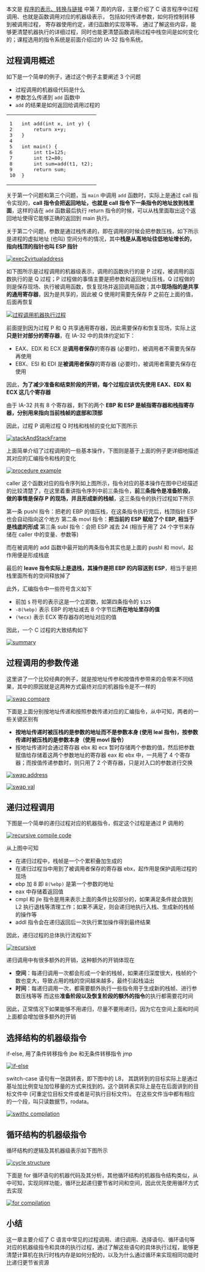 
本文是 [程序的表示、转换与链接](https://www.coursera.org/learn/jisuanji-xitong/home/welcome) 中第 7 周的内容，主要介绍了 C 语言程序中过程调用、也就是函数调用对应的机器级表示， 包括如何传递参数，如何将控制转移到被调用过程， 寄存器使用约定，递归函数的实现等等。 通过了解这些内容，能够更清楚机器执行的详细过程，同时也能更清楚函数调用过程中栈空间是如何变化的；课程选用的指令系统是前面介绍过的 IA-32 指令系统。

## 过程调用概述

如下是一个简单的例子，通过这个例子主要阐述 3 个问题

-   过程调用的机器级代码是什么
-   参数怎么传递到 `add` 函数中
-   `add` 的结果是如何返回给调用过程的

<table><tbody><tr><td><pre><span>1</span><br><span>2</span><br><span>3</span><br><span>4</span><br><span>5</span><br><span>6</span><br><span>7</span><br><span>8</span><br><span>9</span><br><span>10</span><br></pre></td><td><pre><span><span>int</span> <span>add</span><span>(<span>int</span> x, <span>int</span> y)</span> {</span><br><span>    <span>return</span> x+y;</span><br><span>}</span><br><span></span><br><span><span>int</span> <span>main</span><span>()</span> {</span><br><span>    <span>int</span> t1=<span>125</span>;</span><br><span>    <span>int</span> t2=<span>80</span>;</span><br><span>    <span>int</span> sum=add(t1, t2);</span><br><span>    <span>return</span> sum;</span><br><span>}</span><br></pre></td></tr></tbody></table>

关于第一个问题和第三个问题，当 `main` 中调用 `add` 函数时，实际上是通过 call 指令实现的，**call 指令会把返回地址，也就是 call 指令下一条指令的地址放到栈里面**，这样的话在 `add` 函数最后执行 return 指令的时候，可以从栈里面取出这个返回地址使得它能够正确的返回到 main 执行。

关于第二个问题，参数是通过栈传递的，即在调用的时候会把参数压栈，如下所示是进程的虚拟地址 (也叫) 空间分布的情况，其中**栈是从高地址往低地址增长的，指向栈顶的指针也叫 ESP 指针**

[![exec2virtualaddress](https://wulc.me/imgs/exec2virtualaddress.jpg)](https://wulc.me/imgs/exec2virtualaddress.jpg "exec2virtualaddress")

如下图所示是过程调用的机器级表示，调用的函数执行的是 P 过程，被调用的函数执行的是 Q 过程；P 过程做的事情主要是把参数和返回地址压栈，Q 过程做的则是保存现场、执行被调用函数，恢复现场并返回调用函数；其中**现场指的是共享的通用寄存器**，因为是共享的，因此被 Q 使用时需要先保存 P 之前在上面的值，后面再恢复

[![过程调用机器执行过程](https://wulc.me/imgs/procedure_call_process.jpg)](https://wulc.me/imgs/procedure_call_process.jpg "过程调用机器执行过程")

前面提到因为过程 P 和 Q 共享通用寄存器，因此需要保存和恢复现场，实际上这**只是针对部分的寄存器**，在 IA-32 中的具体约定如下：

-   EAX、EDX 和 ECX 是**调用者保存**的寄存器 (必要时)，被调用者不需要先保存再使用
-   EBX、ESI 和 EDI 是**被调用者保存**的寄存器 (必要时)，被调用者需要先保存在使用

因此，**为了减少准备和结束阶段的开销，每个过程应该优先使用 EAX、EDX 和 ECX 这几个寄存器**

由于 IA-32 共有 8 个寄存器，剩下的两个 **EBP 和 ESP 是帧指寄存器和栈指寄存器，分别用来指向当前栈帧的底部和顶部**

因此，过程 P 调用过程 Q 时栈和栈帧的变化如下图所示

[![stackAndStackFrame](https://wulc.me/imgs/stackAndStackFrame.jpg)](https://wulc.me/imgs/stackAndStackFrame.jpg "stackAndStackFrame")

上面简单介绍了过程调用的一些基本操作，下图则是基于上面的例子更详细地描述其对应的汇编指令和栈的变化

[![procedure example](https://wulc.me/imgs/procedure_example.jpg)](https://wulc.me/imgs/procedure_example.jpg "procedure example")

caller 这个函数对应的指令序列如上图所示，指令对应的基本操作在图中已经描述的比较清楚了，在这里着重讲指令序列中前三条指令，**前三条指令是准备阶段， 做的事情是保存 P 的现场，并且形成新的栈帧**，这三条指令的执行过程如下所示

第一条 pushl 指令：把老的 EBP 的值压栈，在这条指令执行完后，栈顶指针 ESP 也会自动指向这个地方 第二条 movl 指令：**把当前的 ESP 赋给了个 EBP, 相当于是栈底的形成** 第三条 subl 指令：会把 ESP 减去 24 (相当于用了 24 个字节来存储在 caller 中的变量、参数等)

而在被调用的 add 函数中最开始的两条指令其实也是上面的 pushl 和 movl，起作用便是形成栈底

最后的 **leave 指令实际上是退栈，其操作是把 EBP 的内容送到 ESP**，相当于是把栈里面所有的空间释放掉了

此外，汇编指令中一些符号含义如下

-   前加 `$` 符号的表示这是一个立即数，如第四条指令的 `$125`
-   `-8(%ebp)` 表示 EBP 的地址减去 8 个字节后**所在地址里存的值**
-   `(%ecx)` 表示 ECX 寄存器存的地址对应的值

因此，一个 C 过程的大致结构如下

[![summary](https://wulc.me/imgs/procedure_summary.jpeg)](https://wulc.me/imgs/procedure_summary.jpeg "summary")

## 过程调用的参数传递

这里讲了一个比较经典的例子，就是按地址传参和按值传参带来的会带来不同结果，其中的原因就是这两种方式最终对应的机器指令是不一样的

[![swap compare](https://wulc.me/imgs/swap_compare.jpg)](https://wulc.me/imgs/swap_compare.jpg "swap compare")

下面是上面分别按地址传递和按照参数传递对应的汇编指令，从中可知，两者的一些关键区别有

-   **按地址传递时被压栈的是参数的地址而不是参数本身 (使用 leal 指令)，按参数传递时被压栈的是参数本身（使用 movl 指令）**
-   按地址传递时会通过寄存器 ebx 和 ecx 暂时存储两个参数的值，然后把参数赋值给存储着这两个参数地址的寄存器 eax 和 ebx 中，一共用了 4 个寄存器；而按值传递参数时，则只用了 2 个寄存器，只是对入口的参数进行交换

[![swap address](https://wulc.me/imgs/swap_address_val.jpg)](https://wulc.me/imgs/swap_address_val.jpg "swap address")

[![swap val](https://wulc.me/imgs/swap_value_val.jpg)](https://wulc.me/imgs/swap_value_val.jpg "swap val")

## 递归过程调用

下图是一个简单的递归过程对应的机器指令，假定这个过程是通过 P 调用的

[![recursive compile code](https://wulc.me/imgs/recursive_call_compilation_code.jpg)](https://wulc.me/imgs/recursive_call_compilation_code.jpg "recursive compile code")

从上图中可知

-   在递归过程中，栈帧是一个个累积叠加生成的
-   在递归过程当中用到了被调用者保存的寄存器 ebx，起作用是保护调用过程的现场
-   ebp 加 8 即 `8(%ebp)` 是第一个参数的地址
-   eax 中存储着返回值
-   cmpl 和 jle 指令是用来表示上面的条件比较部分的，如果满足条件就会跳到 L2 执行退栈等清理工作；如果不满足，则会递归地执行入栈、生成新的栈帧的操作等
-   addl 指令会在递归返回后一次执行累加操作得到最终结果

因此，递归过程的总体执行流程如下

[![recursive](https://wulc.me/imgs/recursive_call.jpg)](https://wulc.me/imgs/recursive_call.jpg "recursive")

递归调用中有很多额外的开销，这种额外的开销体现在

-   **空间**：每递归调用一次都会形成一个新的栈帧，如果递归深度很大，栈帧的个数也变大，导致占用的栈的空间越来越多，最终引起栈溢出
-   **时间**：每递归调用一次，都需要额外执行一些指令用于生成新的栈帧、进行参数压栈等等 而这些**准备阶段以及恢复阶段的额外的指令**的执行都需要花时间

因此，正常情况下如果能够不用递归，尽量不要用递归，因为它在空间上面和时间上面都会增加很多额外的开销

## 选择结构的机器级指令

if-else, 用了条件转移指令 jbe 和无条件转移指令 jmp

[![if-else](https://wulc.me/imgs/if_else_compilation_code.jpg)](https://wulc.me/imgs/if_else_compilation_code.jpg "if-else")

switch-case 语句有一张跳转表，即下图中的 L8， 其跳转到的目标实际上是通过基址加比例变址加位移量的方式来找到的。这个跳转表实际上是在在后面讲到的目标文件中 (可重定位目标文件或者是可执行目标文件)。 在这些文件当中都有相应的一个段，叫只读数据节，rodata。

[![swithc compilation](https://wulc.me/imgs/switch_compilation.jpg)](https://wulc.me/imgs/switch_compilation.jpg "swithc compilation")

## 循环结构的机器级指令

循环结构的逻辑及其机器级表示如下图所示

[![cycle structure](https://wulc.me/imgs/cycle_structure.jpg)](https://wulc.me/imgs/cycle_structure.jpg "cycle structure")

下面是 for 循环语句的机器代码及其分析，其他循环结构的机器指令结构类似，从中可知，实现同样功能，循环比起递归要节省时间和空间，因此优先使用循环方式去实现

[![for compilation](https://wulc.me/imgs/for_compilation.jpg)](https://wulc.me/imgs/for_compilation.jpg "for compilation")

## 小结

这一章主要介绍了 C 语言中常见的过程调用、递归调用、选择语句、循环语句等对应的机器级指令和具体的执行过程，通过了解这些语句的具体执行过程，能够更清楚计算机在执行时栈内存是如何分配的，以及为什么通过循环来实现相同功能时比递归更节省资源
